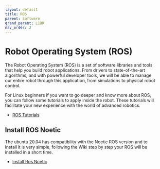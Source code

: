 ```yaml
---
layout: default
title: ROS
parent: Software
grand_parent: L1BR
nav_order: 2
---
```


# Robot Operating System (ROS)
The Robot Operating System (ROS) is a set of software libraries and tools that help you build robot applications. From drivers to state-of-the-art algorithms, and with powerful developer tools, we will be able to manage our entire robot through this application, from simulations to physical robot control.

For Linux beginners if you want to go deeper and know more about ROS, you can follow some tutorials to apply inside the robot. These tutorials will facilitate your new experience with the world of advanced robotics.

- [ROS Tutorials](http://wiki.ros.org/ROS/Tutorials)

## Install ROS Noetic

The ubuntu 20.04 has compatibility with the Noetic ROS version and to install it is very simple, following the Wiki step by step your ROS will be installed in a short time.

- [Install Ros Noetic](http://wiki.ros.org/noetic/Installation/Ubuntu)